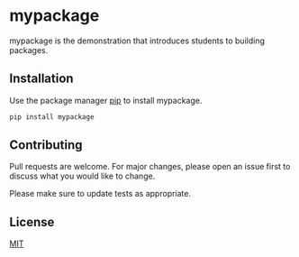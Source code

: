 # mypackage

mypackage is the demonstration that introduces students to building packages.

## Installation

Use the package manager [pip](https://pip.pypa.io/en/stable/) to install mypackage.

```bash
pip install mypackage
```


## Contributing
Pull requests are welcome. For major changes, please open an issue first to discuss what you would like to change.

Please make sure to update tests as appropriate.

## License
[MIT](https://choosealicense.com/licenses/mit/)
